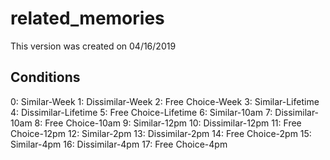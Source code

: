 # related_memories
This version was created on 04/16/2019

## Conditions
0: Similar-Week
1: Dissimilar-Week
2: Free Choice-Week
3: Similar-Lifetime
4: Dissimilar-Lifetime
5: Free Choice-Lifetime
6: Similar-10am
7: Dissimilar-10am
8: Free Choice-10am
9: Similar-12pm
10: Dissimilar-12pm
11: Free Choice-12pm
12: Similar-2pm
13: Dissimilar-2pm
14: Free Choice-2pm
15: Similar-4pm
16: Dissimilar-4pm
17: Free Choice-4pm
